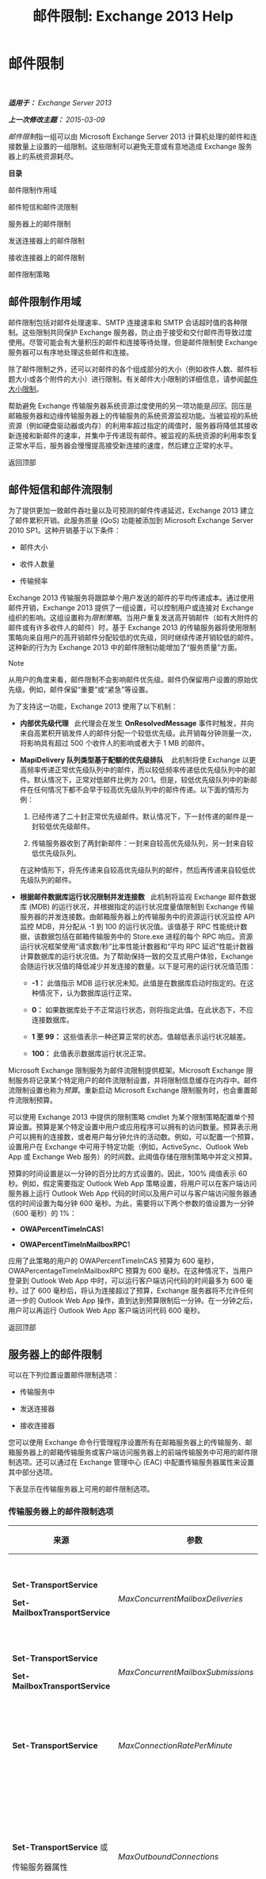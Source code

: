 ﻿---
title: '邮件限制: Exchange 2013 Help'
TOCTitle: 邮件限制
ms:assetid: fba87902-2a79-42ac-b394-46a9016f667e
ms:mtpsurl: https://technet.microsoft.com/zh-cn/library/Bb232205(v=EXCHG.150)
ms:contentKeyID: 50492037
ms.date: 01/11/2018
mtps_version: v=EXCHG.150
ms.translationtype: HT
---

# 邮件限制

 

_**适用于：** Exchange Server 2013_

_**上一次修改主题：** 2015-03-09_

*邮件限制*指一组可以由 Microsoft Exchange Server 2013 计算机处理的邮件和连接数量上设置的一组限制。这些限制可以避免无意或有意地造成 Exchange 服务器上的系统资源耗尽。

**目录**

邮件限制作用域

邮件短信和邮件流限制

服务器上的邮件限制

发送连接器上的邮件限制

接收连接器上的邮件限制

邮件限制策略

## 邮件限制作用域

邮件限制包括对邮件处理速率、SMTP 连接速率和 SMTP 会话超时值的各种限制。这些限制共同保护 Exchange 服务器，防止由于接受和交付邮件而导致过度使用。尽管可能会有大量积压的邮件和连接等待处理，但是邮件限制使 Exchange 服务器可以有序地处理这些邮件和连接。

除了邮件限制之外，还可以对邮件的各个组成部分的大小（例如收件人数、邮件标题大小或各个附件的大小）进行限制。有关邮件大小限制的详细信息，请参阅[邮件大小限制](message-size-limits-exchange-2013-help.md)。

帮助避免 Exchange 传输服务器系统资源过度使用的另一项功能是*回压*。回压是邮箱服务器和边缘传输服务器上的传输服务的系统资源监视功能。当被监视的系统资源（例如硬盘驱动器或内存）的利用率超过指定的阈值时，服务器将降低其接收新连接和新邮件的速率，并集中于传递现有邮件。被监视的系统资源的利用率恢复正常水平后，服务器会慢慢提高接受新连接的速度，然后建立正常的水平。

返回顶部

## 邮件短信和邮件流限制

为了提供更加一致邮件吞吐量以及可预测的邮件传递延迟，Exchange 2013 建立了邮件累积开销。此服务质量 (QoS) 功能被添加到 Microsoft Exchange Server 2010 SP1。这种开销基于以下条件：

  - 邮件大小

  - 收件人数量

  - 传输频率

Exchange 2013 传输服务将跟踪单个用户发送的邮件的平均传递成本。通过使用邮件开销，Exchange 2013 提供了一组设置，可以控制用户或连接对 Exchange 组织的影响。这组设置称为*限制策略*。当用户重复发送高开销邮件（如有大附件的邮件或有许多收件人的邮件）时，基于 Exchange 2013 的传输服务器将使用限制策略向来自用户的高开销邮件分配较低的优先级，同时继续传递开销较低的邮件。这种新的行为为 Exchange 2013 中的邮件限制功能增加了“服务质量”方面。

> [!NOTE]
> 从用户的角度来看，邮件限制不会影响邮件优先级。邮件仍保留用户设置的原始优先级。例如，邮件保留“重要”或“紧急”等设置。


为了支持这一功能，Exchange 2013 使用了以下机制：

  - **内部优先级代理**   此代理会在发生 **OnResolvedMessage** 事件时触发，并向来自高累积开销发件人的邮件分配一个较低优先级。此开销每分钟测量一次，将影响具有超过 500 个收件人的影响或者大于 1 MB 的邮件。

  - **MapiDelivery 队列类型基于配额的优先级排队**    此机制将使 Exchange 以更高频率传递正常优先级队列中的邮件，而以较低频率传递低优先级队列中的邮件。默认情况下，正常对低邮件比例为 20:1。但是，较低优先级队列中的新邮件在任何情况下都不会早于较高优先级队列中的邮件传递。以下面的情形为例：
    
    1.  已经传递了二十封正常优先级邮件。默认情况下，下一封传递的邮件是一封较低优先级邮件。
    
    2.  传输服务器收到了两封新邮件：一封来自较高优先级队列，另一封来自较低优先级队列。
    
    在这种情形下，将先传递来自较高优先级队列的邮件，然后再传递来自较低优先级队列的邮件。

  - **根据邮件数据库运行状况限制并发连接数**   此机制将监视 Exchange 邮件数据库 (MDB) 的运行状况，并根据指定的运行状况度量值限制到 Exchange 传输服务器的并发连接数。由邮箱服务器上的传输服务中的资源运行状况监控 API 监控 MDB，并分配从 -1 到 100 的运行状况值。该值基于 RPC 性能统计数据，该数据包括在邮箱传输服务中的 Store.exe 进程的每个 RPC 响应。资源运行状况框架使用“请求数/秒”比率性能计数器和“平均 RPC 延迟”性能计数器计算数据库的运行状况值。为了帮助保持一致的交互式用户体验，Exchange 会随运行状况值的降低减少并发连接的数量。以下是可用的运行状况值范围：
    
      - **-1：** 此值指示 MDB 运行状况未知。此值是在数据库启动时指定的。在这种情况下，认为数据库运行正常。
    
      - **0：** 如果数据库处于不正常运行状态，则将指定此值。在此状态下，不应连接数据库。
    
      - **1 至 99：** 这些值表示一种还算正常的状态。值越低表示运行状况越差。
    
      - **100：** 此值表示数据库运行状况正常。

Microsoft Exchange 限制服务为邮件流限制提供框架。Microsoft Exchange 限制服务将记录某个特定用户的邮件流限制设置，并将限制信息缓存在内存中。邮件流限制设置也称为*预算*。重新启动 Microsoft Exchange 限制服务时，也会重置邮件流限制预算。

可以使用 Exchange 2013 中提供的限制策略 cmdlet 为某个限制策略配置单个预算设置。预算是某个特定设置中用户或应用程序可以拥有的访问数量。预算表示用户可以拥有的连接数，或者用户每分钟允许的活动数。例如，可以配置一个预算，设置用户在 Exchange 中可用于特定功能（例如，ActiveSync、Outlook Web App 或 Exchange Web 服务）的时间数。此阈值存储在限制策略中并定义预算。

预算的时间设置是以一分钟的百分比的方式设置的。因此，100% 阈值表示 60 秒。例如，假定需要指定 Outlook Web App 策略设置，将用户可以在客户端访问服务器上运行 Outlook Web App 代码的时间以及用户可以与客户端访问服务器通信的时间设置为每分钟 600 毫秒。为此，需要将以下两个参数的值设置为一分钟（600 毫秒）的 1%：

  - **OWAPercentTimeInCAS**1

  - **OWAPercentTimeInMailboxRPC**1

应用了此策略的用户的 OWAPercentTimeInCAS 预算为 600 毫秒，OWAPercentageTimeInMailboxRPC 预算为 600 毫秒。在这种情况下，当用户登录到 Outlook Web App 中时，可以运行客户端访问代码的时间最多为 600 毫秒。过了 600 毫秒后，将认为连接超过了预算，Exchange 服务器将不允许任何进一步的 Outlook Web App 操作，直到达到预算限制后一分钟。在一分钟之后，用户可以再运行 Outlook Web App 客户端访问代码 600 毫秒。

返回顶部

## 服务器上的邮件限制

可以在下列位置设置邮件限制选项：

  - 传输服务中

  - 发送连接器

  - 接收连接器

您可以使用 Exchange 命令行管理程序设置所有在邮箱服务器上的传输服务、邮箱服务器上的邮箱传输服务或客户端访问服务器上的前端传输服务中可用的邮件限制选项。还可以通过在 Exchange 管理中心 (EAC) 中配置传输服务器属性来设置其中部分选项。

下表显示在传输服务器上可用的邮件限制选项。

### 传输服务器上的邮件限制选项

<table>
<colgroup>
<col style="width: 25%" />
<col style="width: 25%" />
<col style="width: 25%" />
<col style="width: 25%" />
</colgroup>
<thead>
<tr class="header">
<th>来源</th>
<th>参数</th>
<th>默认值</th>
<th>说明</th>
</tr>
</thead>
<tbody>
<tr class="odd">
<td><p><strong>Set-TransportService</strong></p>
<p><strong>Set-MailboxTransportService</strong></p></td>
<td><p><em>MaxConcurrentMailboxDeliveries</em></p></td>
<td><p>20</p></td>
<td><p>此参数指定将邮件传递给邮箱时，传输服务可以打开的最大传递线程数。此参数的有效输入范围是 1 到 256。建议您不要修改默认值，除非 Microsoft Customer 服务和支持人员建议您这样做。</p></td>
</tr>
<tr class="even">
<td><p><strong>Set-TransportService</strong></p>
<p><strong>Set-MailboxTransportService</strong></p></td>
<td><p><em>MaxConcurrentMailboxSubmissions</em></p></td>
<td><p>20</p></td>
<td><p>此参数指定从邮箱发送邮件时，传输服务可以打开的最大提交线程数。此参数的有效输入范围是 1 到 256。</p></td>
</tr>
<tr class="odd">
<td><p><strong>Set-TransportService</strong></p></td>
<td><p><em>MaxConnectionRatePerMinute</em></p></td>
<td><p>1200</p></td>
<td><p>此参数指定允许对传输服务打开连接的最大速率。如果同时有许多连接尝试访问传输服务，<em>MaxConnectionRatePerMinute</em> 参数将限制打开连接的速率，以免服务器的资源负荷过重。</p></td>
</tr>
<tr class="even">
<td><p><strong>Set-TransportService</strong> 或</p>
<p>传输服务器属性</p></td>
<td><p><em>MaxOutboundConnections</em></p></td>
<td><p>1000</p></td>
<td><p>此参数指定可以同时打开的最大出站连接数。如果输入值 <code>unlimited</code>，则不限制出站连接数。此参数的值必须大于或等于 <em>MaxPerDomainOutboundConnections</em> 参数的值。</p>
<p>还可使用“服务器” &gt; “服务器” &gt; “属性” &gt; “传输限制” &gt; “出站连接限制”中的 EAC 配置该值。</p></td>
</tr>
<tr class="odd">
<td><p><strong>Set-TransportService</strong> 或</p>
<p>传输服务器属性</p></td>
<td><p><em>MaxPerDomainOutboundConnections</em></p></td>
<td><p>20</p></td>
<td><p>此参数指定任何一个域的最大并发连接数。如果输入值 <code>unlimited</code>，则不限制每个域的出站连接数。此参数的值必须大于或等于 <em>MaxOutboundConnections</em> 参数的值。</p>
<p>还可使用“服务器” &gt; “服务器” &gt; “属性” &gt; “传输限制” &gt; “出站连接限制”中的 EAC 配置该值。</p></td>
</tr>
<tr class="even">
<td><p><strong>Set-TransportService</strong></p></td>
<td><p><em>PickupDirectoryMaxMessagesPerMinute</em></p></td>
<td><p>100</p></td>
<td><p>此参数指定分拣目录和重播目录每分钟处理的最大邮件数。每个目录都能够以此参数指定的速率独立处理邮件文件。</p></td>
</tr>
</tbody>
</table>


返回顶部

## 发送连接器上的邮件限制

下表显示发送连接器上可用的邮件限制选项。需要使用 Exchange 命令行管理程序配置此选项。

### 发送连接器上的可用邮件限制选项

<table>
<colgroup>
<col style="width: 25%" />
<col style="width: 25%" />
<col style="width: 25%" />
<col style="width: 25%" />
</colgroup>
<thead>
<tr class="header">
<th>来源</th>
<th>参数</th>
<th>默认值</th>
<th>描述</th>
</tr>
</thead>
<tbody>
<tr class="odd">
<td><p><strong>Set-SendConnector</strong></p></td>
<td><p><em>ConnectionInactivityTimeOut</em></p></td>
<td><p>10 分钟</p></td>
<td><p>此参数指定在关闭连接之前，已打开的、与目标邮件传递服务器的 SMTP 连接可以保持空闲的最长时间。</p></td>
</tr>
</tbody>
</table>


返回顶部

## 接收连接器上的邮件限制

下表显示在邮箱服务器或边缘传输服务器上的传输服务中配置的接收连接器上可用的邮件限制选项。需要使用 Exchange 命令行管理程序配置这些选项。

### 接收连接器上的可用邮件限制选项

<table>
<colgroup>
<col style="width: 25%" />
<col style="width: 25%" />
<col style="width: 25%" />
<col style="width: 25%" />
</colgroup>
<thead>
<tr class="header">
<th>来源</th>
<th>参数</th>
<th>默认值</th>
<th>描述</th>
</tr>
</thead>
<tbody>
<tr class="odd">
<td><p><strong>Set-ReceiveConnector</strong></p></td>
<td><p><em>ConnectionInactivityTimeOut</em></p></td>
<td><p>在邮箱服务器上的传输服务 5 分钟</p>
<p>在客户端访问服务器上的前端传输服务 5 分钟。</p>
<p>在边缘传输服务器上 1 分钟。</p></td>
<td><p>此参数指定在关闭连接之前，已打开的、与源邮件传递服务器的 SMTP 连接可以保持空闲的最长时间。该参数的值必须小于 <em>ConnectionTimeout</em> 参数指定的值。</p></td>
</tr>
<tr class="even">
<td><p><strong>Set-ReceiveConnector</strong></p></td>
<td><p><em>ConnectionTimeOut</em></p></td>
<td><p>在邮箱服务器上的传输服务 10 分钟</p>
<p>在客户端访问服务器上的前端传输服务 10 分钟。</p>
<p>在边缘传输服务器上 5 分钟。</p></td>
<td><p>此参数指定与源邮件传递服务器的 SMTP 连接可以保持打开状态的最长时间（即使源邮件传递服务器正在传输数据）。该参数的值必须大于 <em>ConnectionInactivityTimeout</em> 参数指定的值。</p></td>
</tr>
<tr class="odd">
<td><p><strong>Set-ReceiveConnector</strong></p></td>
<td><p><em>MaxInboundConnection</em></p></td>
<td><p>5000</p></td>
<td><p>此参数指定此接收连接器允许同时建立的最大入站 SMTP 连接数。</p></td>
</tr>
<tr class="even">
<td><p><strong>Set-ReceiveConnector</strong></p></td>
<td><p><em>MaxInboundConnectionPercentagePerSource</em></p></td>
<td><p>100 % 在邮箱服务器上的传输服务中的默认接收连接器</p>
<p>2 % 在邮箱服务器上的传输服务器、客户端访问服务器上的前端传输服务中的其他接收连接器。</p></td>
<td><p>此参数指定接收连接器允许同时从单个源邮件传递服务器建立的最大 SMTP 连接数。该值以接收连接器上的可用剩余连接百分比表示。接收连接器允许的最大连接数通过 <em>MaxInboundConnection</em> 参数定义。</p></td>
</tr>
<tr class="odd">
<td><p><strong>Set-ReceiveConnector</strong></p></td>
<td><p><em>MaxInboundConnectionPerSource</em></p></td>
<td><p>unlimited 在邮箱服务器上的传输服务中的默认接收连接器</p>
<p>20 在邮箱服务器上的传输服务器、客户端访问服务器上的前端传输服务中的其他接收连接器。</p></td>
<td><p>此参数指定接收连接器允许同时从单个源邮件传递服务器建立的最大 SMTP 连接数。</p></td>
</tr>
<tr class="even">
<td><p><strong>Set-ReceiveConnector</strong></p></td>
<td><p><em>MaxProtocolErrors</em></p></td>
<td><p>5</p></td>
<td><p>此参数指定在接收连接器断开与源邮件传递服务器的连接之前，接收连接器允许出现的最大 SMTP 协议错误数。</p></td>
</tr>
<tr class="odd">
<td><p><strong>Set-ReceiveConnector</strong></p></td>
<td><p><em>TarpitInterval</em></p></td>
<td><p>5 秒</p></td>
<td><p>此参数指定<em>缓送技术</em>中使用的延迟。缓送技术是针对表明存在帐户搜集攻击或其他不受欢迎的邮件的特定 SMTP 通信模式，人为延迟 SMTP 响应的一种方法。<em>帐户搜集攻击</em>尝试从特定组织收集有效的电子邮件地址，作为商业垃圾邮件的目标。</p>
<p><em>TarpitInterval</em> 参数指定的延迟只适用于匿名连接。</p></td>
</tr>
</tbody>
</table>


返回顶部

## 邮件限制策略

在 Exchange 2013 中，每个邮箱都具有 *ThrottlingPolicy* 设置。此设置的默认值为空 (`$null`)。您可以在 **Set-Mailbox** cmdlet 上使用 *ThrottlingPolicy* 参数为邮箱配置限制策略。

对于连接到 Exchange 的用户，可以使用默认限制策略来提供默认的预算配置设置。若要为一个或多个用户配置自定义预算设置，需要创建一个新的限制策略。然后，将该策略应用于相应的用户或组。

> [!important]
> 建议不要修改默认限制策略。


可以在 Exchange 命令行管理程序中设置邮箱服务器上的所有可用邮件限制选项。以下 cmdlet 可用于管理限制策略：

  - **Get-ThrottlingPolicy**

  - **Remove-ThrottlingPolicy**

  - **New-ThrottlingPolicy**

  - **Set-ThrottlingPolicy**

可以使用 **New-ThrottlingPolicy** 和 **Set-ThrottlingPolicy** cmdlet 配置用户可通过特定连接或在特定时间内对 Exchange 执行的活动数量。这些设置形成了用户的预算。可以建立限制策略来控制对以下 Exchange 功能的访问：

  - Exchange ActiveSync

  - Exchange Web 服务 (Exchange Web Services)

  - Outlook Web App

  - 统一消息

  - IMAP4

  - POP3

  - Outlook 客户端连接（MAPI 或 RPC 连接）

  - 邮件流设置

  - PowerShell 命令

  - CPU 使用情况

返回顶部

